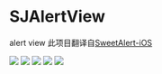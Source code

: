 # SJAlertView
alert view
此项目翻译自[SweetAlert-iOS](https://github.com/codestergit/SweetAlert-iOS)

![](https://img.shields.io/cocoapods/v/SJAlertView.svg?style=flat) ![](https://img.shields.io/cocoapods/p/SJAlertView.svg?style=flat) ![](https://img.shields.io/badge/language-Objective_C-orange.svg) ![](https://img.shields.io/badge/license-MIT-000000.svg) [![](https://img.shields.io/badge/weibo-@king129vip-red.svg)](http://weibo.com/CoderKing)
    

